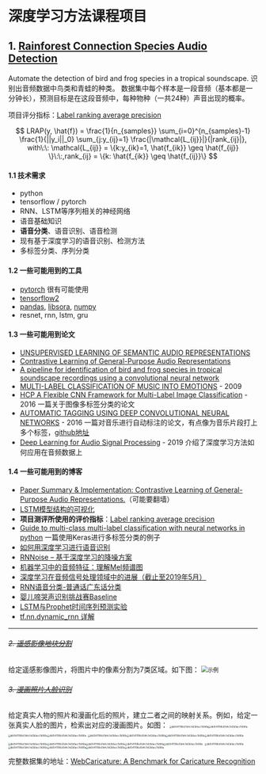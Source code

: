 # 深度学习方法课程项目

## 1. [Rainforest Connection Species Audio Detection](https://www.kaggle.com/c/rfcx-species-audio-detection)
Automate the detection of bird and frog species in a tropical soundscape.
识别出音频数据中鸟类和青蛙的种类。
数据集中每个样本是一段音频（基本都是一分钟长），预测目标是在这段音频中，每种物种（一共24种）声音出现的概率。

项目评分指标：[Label ranking average precision](https://scikit-learn.org/stable/modules/model_evaluation.html#label-ranking-average-precision)

$$
LRAP(y, \hat{f}) = \frac{1}{n_{samples}} \sum_{i=0}^{n_{samples}-1} \frac{1}{||y_i||_0} \sum_{j:y_{ij}=1} \frac{|\mathcal{L_{ij}}|}{|rank_{ij}|}, with\:\: \mathcal{L_{ij}} = \{k:y_{ik}=1, \hat{f_{ik}} \geq \hat{f_{ij}} \}\:\:,rank_{ij} = \{k: \hat{f_{ik}} \geq \hat{f_{ij}}\}  
$$


#### 1.1 技术需求
- python
- tensorflow / pytorch
- RNN、LSTM等序列相关的神经网络
- 语音基础知识
- <b>语音分类</b>、语音识别、语音检测
- 现有基于深度学习的语音识别、检测方法
- 多标签分类、序列分类

#### 1.2 一些可能用到的工具
- [pytorch](https://pytorch.org/) 很有可能使用
- [tensorflow2](https://www.tensorflow.org/)
- [pandas](https://www.pypandas.cn/), [libsora](https://librosa.org/doc/latest/index.html), [numpy](https://www.numpy.org.cn/)
- resnet, rnn, lstm, gru

#### 1.3 一些可能用到论文
- [UNSUPERVISED LEARNING OF SEMANTIC AUDIO REPRESENTATIONS](https://arxiv.org/pdf/1711.02209.pdf)
- [Contrastive Learning of General-Purpose Audio Representations](https://arxiv.org/pdf/2010.10915.pdf)
- [A pipeline for identification of bird and frog species in tropical soundscape recordings using a convolutional neural network](https://www.sciencedirect.com/science/article/pii/S1574954120300637)
- [MULTI-LABEL CLASSIFICATION OF MUSIC INTO EMOTIONS](http://lpis.csd.auth.gr/publications/tsoumakas-ismir08.pdf) - 2009
- [HCP A Flexible CNN Framework for Multi-Label Image Classification](https://ieeexplore.ieee.org/document/7305792) - 2016 一篇关于图像多标签分类的论文
- [AUTOMATIC TAGGING USING DEEP CONVOLUTIONAL NEURAL NETWORKS](https://arxiv.org/pdf/1606.00298.pdf?source=post_page---------------------------) - 2016 一篇对音乐进行自动标注的论文，有点像为音乐片段打上多个标签，[github地址](https://github.com/keunwoochoi/music-auto_tagging-keras?utm_source=wechat_session&utm_medium=social&utm_oi=797192809567354880)
- [Deep Learning for Audio Signal Processing](https://arxiv.org/pdf/1905.00078.pdf) - 2019 介绍了深度学习方法如何应用在音频数据上

#### 1.4 一些可能用到的博客
- [Paper Summary & Implementation: Contrastive Learning of General-Purpose Audio Representations.](https://towardsdatascience.com/paper-summary-implementation-contrastive-learning-of-general-purpose-audio-representations-f4e3cc06fcf7)（可能要翻墙）
- [LSTM模型结构的可视化](https://mp.weixin.qq.com/s/Ge1rZszg4IiLMNo7Y0KDAw)
- **项目测评所使用的评价指标**：[Label ranking average precision](https://scikit-learn.org/stable/modules/model_evaluation.html#label-ranking-average-precision)
- [Guide to multi-class multi-label classification with neural networks in python](https://www.depends-on-the-definition.com/guide-to-multi-label-classification-with-neural-networks/) 一篇使用Keras进行多标签分类的例子
- [如何用深度学习进行语音识别](https://blog.csdn.net/kwame211/article/details/78037403?utm_medium=distribute.wap_relevant.none-task-blog-BlogCommendFromMachineLearnPai2-4.wap_blog_relevant_pic&depth_1-utm_source=distribute.wap_relevant.none-task-blog-BlogCommendFromMachineLearnPai2-4.wap_blog_relevant_pic)
- [RNNoise – 基于深度学习的降噪方案](https://blog.csdn.net/danteLiujie/article/details/102632918?utm_medium=distribute.pc_relevant.none-task-blog-BlogCommendFromBaidu-8.control&depth_1-utm_source=distribute.pc_relevant.none-task-blog-BlogCommendFromBaidu-8.control)
- [机器学习中的音频特征：理解Mel频谱图](https://blog.csdn.net/deephub/article/details/108233487?utm_medium=distribute.wap_relevant.none-task-blog-baidulandingword-3)
- [深度学习在音频信号处理领域中的进展（截止至2019年5月）](https://blog.csdn.net/zzc15806/article/details/90376023)
- [RNN语音分类-普通话广东话分类](https://blog.csdn.net/garmoo/article/details/88095192?utm_medium=distribute.wap_relevant.none-task-blog-BlogCommendFromMachineLearnPai2-6.wap_blog_relevant_pic&depth_1-utm_source=distribute.wap_relevant.none-task-blog-BlogCommendFromMachineLearnPai2-6.wap_blog_relevant_pic)
- [婴儿啼哭声识别挑战赛Baseline](https://blog.csdn.net/weixin_44936889/article/details/107051682?utm_medium=distribute.wap_relevant.none-task-blog-BlogCommendFromMachineLearnPai2-5.wap_blog_relevant_pic&depth_1-utm_source=distribute.wap_relevant.none-task-blog-BlogCommendFromMachineLearnPai2-5.wap_blog_relevant_pic)
- [LSTM与Prophet时间序列预测实验](https://bravey.github.io/2019-12-20-LSTM%E4%B8%8EProphet%E6%97%B6%E9%97%B4%E5%BA%8F%E5%88%97%E9%A2%84%E6%B5%8B%E5%AE%9E%E9%AA%8C.html#LSTM)
- [tf.nn.dynamic_rnn 详解](https://zhuanlan.zhihu.com/p/43041436)







------




###### ~~2. [遥感影像地块分割](https://www.datafountain.cn/competitions/475)~~
给定遥感影像图片，将图片中的像素分割为7类区域。如下图：
<img src="https://s3.cn-north-1.amazonaws.com.cn/files.datafountain.cn/uploads/admin/editor/2020-10-12/image-417943.png" alt="示例" style="zoom: 80%;" />

###### ~~3. [漫画照片人脸识别](https://www.datafountain.cn/competitions/483)~~
给定真实人物的照片和漫画化后的照片，建立二者之间的映射关系。例如，给定一张真实人脸的图片，检索出对应的漫画图片。如图：
<img src="https://cs.nju.edu.cn/rl/Caricature_files/example/Johnny%20Depp_p2_pro.jpg" alt="db05411196c61d4c7e63b1acc7b080a" style="zoom:30%;" /><img src="https://cs.nju.edu.cn/rl/Caricature_files/example/Johnny%20Depp_c2_pro.jpg" alt="db05411196c61d4c7e63b1acc7b080a" style="zoom:30%;" /><img src="https://cs.nju.edu.cn/rl/Caricature_files/example/Johnny%20Depp_c4_pro.jpg" alt="db05411196c61d4c7e63b1acc7b080a" style="zoom:30%;" /><img src="https://cs.nju.edu.cn/rl/Caricature_files/example/Johnny%20Depp_c6_pro.jpg" alt="db05411196c61d4c7e63b1acc7b080a" style="zoom:30%;" />
<img src="https://cs.nju.edu.cn/rl/Caricature_files/example/Albert%20Einstein_p2_pro.jpg" alt="db05411196c61d4c7e63b1acc7b080a" style="zoom:30%;" /><img src="https://cs.nju.edu.cn/rl/Caricature_files/example/Albert%20Einstein_c2_pro.jpg" alt="db05411196c61d4c7e63b1acc7b080a" style="zoom:30%;" /><img src="https://cs.nju.edu.cn/rl/Caricature_files/example/Albert%20Einstein_c4_pro.jpg" alt="db05411196c61d4c7e63b1acc7b080a" style="zoom:30%;" /><img src="https://cs.nju.edu.cn/rl/Caricature_files/example/Albert%20Einstein_c6_pro.jpg" alt="db05411196c61d4c7e63b1acc7b080a" style="zoom:30%;" />
<img src="https://cs.nju.edu.cn/rl/Caricature_files/example/Elizabeth%20Taylor_p8_pro.jpg" alt="db05411196c61d4c7e63b1acc7b080a" style="zoom:30%;" /><img src="https://cs.nju.edu.cn/rl/Caricature_files/example/Elizabeth%20Taylor_c8_pro.jpg" alt="db05411196c61d4c7e63b1acc7b080a" style="zoom:30%;" /><img src="https://cs.nju.edu.cn/rl/Caricature_files/example/Elizabeth%20Taylor_c7_pro.jpg.jpg" alt="db05411196c61d4c7e63b1acc7b080a" style="zoom:30%;" /><img src="https://cs.nju.edu.cn/rl/Caricature_files/example/Elizabeth%20Taylor_c28_pro.jpg" alt="db05411196c61d4c7e63b1acc7b080a" style="zoom:30%;" /><img src="https://cs.nju.edu.cn/rl/Caricature_files/example/Elizabeth%20Taylor_c4_pro.jpg" alt="db05411196c61d4c7e63b1acc7b080a" style="zoom:30%;" />
<img src="https://cs.nju.edu.cn/rl/Caricature_files/example/Ann%20Hathaway_p18_pro.jpg" alt="db05411196c61d4c7e63b1acc7b080a" style="zoom:30%;" /><img src="https://cs.nju.edu.cn/rl/Caricature_files/example/Ann%20Hathaway_c3_pro.jpg" alt="db05411196c61d4c7e63b1acc7b080a" style="zoom:30%;" /><img src="https://cs.nju.edu.cn/rl/Caricature_files/example/Ann%20Hathaway_c5_pro.jpg" alt="db05411196c61d4c7e63b1acc7b080a" style="zoom:30%;" /><img src="https://cs.nju.edu.cn/rl/Caricature_files/example/Ann%20Hathaway_c13_pro.jpg" alt="db05411196c61d4c7e63b1acc7b080a" style="zoom:30%;" /><img src="https://cs.nju.edu.cn/rl/Caricature_files/example/Ann%20Hathaway_c12_pro.jpg" alt="db05411196c61d4c7e63b1acc7b080a" style="zoom:30%;" />


完整数据集的地址：[WebCaricature: A Benchmark for Caricature Recognition](https://cs.nju.edu.cn/rl/WebCaricature.htm)

